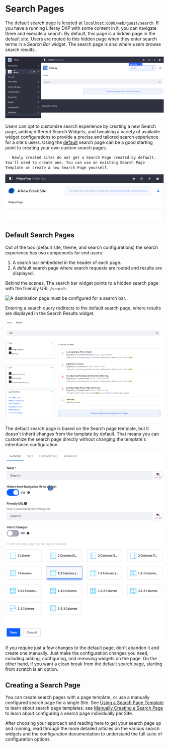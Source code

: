 # Search Pages

The default search page is located at [`localhost:8080/web/guest/search`](http://localhost:8080/web/guest/search). If you have a running Liferay DXP with some content in it, you can navigate there and execute a search. By default, this page is a hidden page in the default site. Users are routed to this hidden page when they enter search terms in a *Search Bar* widget. The search page is also where users browse search results.

![The default search page is hidden and accessible by direct URL or by using the Search Bar widget.](./search-pages/images/05.png)

Users can opt to customize search experience by creating a new Search page, adding different Search Widgets, and tweaking a variety of available widget configurations to provide a precise and tailored search experience for a site's users. Using the [default](#default-search-pages) search page can be a good starting point to creating your own custom search pages.

```note::
   Newly created sites do not get a Search Page created by default. You'll need to create one. You can use an existing Search Page Template or create a new Search Page yourself.
```

![A new, blank site needs a search page to be created and configured.](./search-pages/images/01.png)

## Default Search Pages

Out of the box (default site, theme, and search configurations) the search experience has two components for end users:

1. A search bar embedded in the header of each page.
1. A default search page where search requests are routed and results are displayed.

Behind the scenes, The search bar widget points to a hidden search page with the friendly URL `/search`.

![A destination page must be configured for a search bar.](./search-pages/images/02.png)

Entering a search query redirects to the default search page, where results are displayed in the Search Results widget.

<!-- I think more can be said here to introduce users to how, on the default search page, multiple widgets are added to a page to provide a cohesive experience. So in this case that the default search page is comprised of a Search results widget (A), a modified facet widget, user facet widget, folder, tag, type widgets - this helps to lay the groundwork for people that a search page is a combination of widgets that provide a specific type of experience. -->

![The default search page provides a full search experience.](./search-pages/images/03.png)

The default search page is based on the Search page template, but it doesn't inherit changes from the template by default. That means you can customize the search page directly without changing the template's inheritance configuration.

![By default, the Search page doesn't inherit changes from the page template.](./search-pages/images/04.png)

If you require just a few changes to the default page, don't abandon it and create one manually. Just make the configuration changes you need, including adding, configuring, and removing widgets on the page. On the other hand, if you want a clean break from the default search page, starting from scratch is an option.

## Creating a Search Page

You can create search pages with a page template, or use a manually configured search page for a single Site. See [Using a Search Page Template](./using-a-search-page-template.md) to learn about search page templates; see [Manually Creating a Search Page](./manually-creating-a-search-page.md) to learn about configuring a search page individually per Site.

After choosing your approach and reading here to get your search page up and running, read through the more detailed articles on the various search widgets and the configuration documentation to understand the full suite of configuration options.
